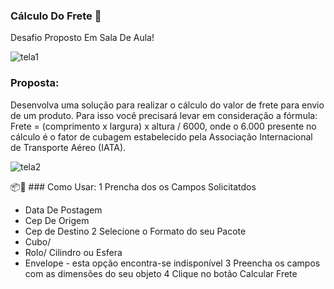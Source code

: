 ### Cálculo Do Frete 🚚

Desafio Proposto Em Sala De Aula!

![tela1](https://github.com/Nayara12Silva/Frete/assets/104741196/a84e1de0-2c5b-45ac-b8f2-c67390d0a29d)

### Proposta:
Desenvolva uma solução para realizar o cálculo do valor de frete para envio de um produto. Para isso você precisará levar em consideração a fórmula:
Frete = (comprimento x largura) x altura / 6000, onde o 6.000 presente no cálculo é o fator de cubagem estabelecido pela 
Associação Internacional de Transporte Aéreo (IATA).

![tela2](https://github.com/Nayara12Silva/Frete/assets/104741196/96a8143a-41eb-4a1e-901b-7bac36c7baae)

📦📝 ### Como Usar:
1 Prencha dos os Campos Solicitatdos
- Data De Postagem 
- Cep De Origem
- Cep de Destino
2 Selecione o Formato do seu Pacote
- Cubo/
- Rolo/ Cilindro ou Esfera
- Envelope - esta opção encontra-se indisponível 
3 Preencha os campos com as dimensões do seu objeto
4 Clique no botão Calcular Frete
